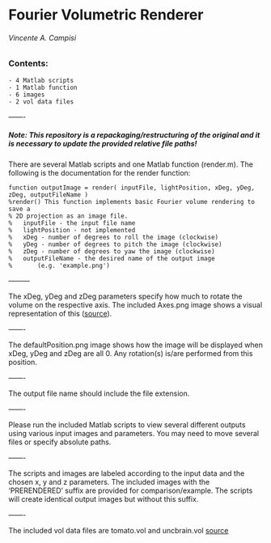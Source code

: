 # Fourier Volumetric Renderer

###### Vincente A. Campisi

### Contents:
```
- 4 Matlab scripts
- 1 Matlab function
- 6 images
- 2 vol data files
```
——-

##### Note: This repository is a repackaging/restructuring of the original and it is necessary to update the provided relative file paths!


There are several Matlab scripts and one Matlab function (render.m). The following is the documentation for the render function:

```
function outputImage = render( inputFile, lightPosition, xDeg, yDeg, zDeg, outputFileName )
%render() This function implements basic Fourier volume rendering to save a
% 2D projection as an image file.
%   inputFile - the input file name
%   lightPosition - not implemented
%   xDeg - number of degrees to roll the image (clockwise)
%   yDeg - number of degrees to pitch the image (clockwise)
%   zDeg - number of degrees to yaw the image (clockwise)
%   outputFileName - the desired name of the output image 
%       (e.g. 'example.png')
```

———

The xDeg, yDeg and zDeg parameters specify how much to rotate the volume on the respective axis. The included Axes.png image shows a visual representation of this ([source](https://tex.stackexchange.com/q/118055)).

——-

The defaultPosition.png image shows how the image will be displayed when xDeg, yDeg and zDeg are all 0. Any rotation(s) is/are performed from this position.

——-

The output file name should include the file extension.

——-

Please run the included Matlab scripts to view several different outputs using various input images and parameters. You may need to move several files or specify absolute paths.

——-

The scripts and images are labeled according to the input data and the chosen x, y and z parameters. The included images with the ‘PRERENDERED’ suffix are provided for comparison/example. The scripts will create identical output images but without this suffix.

——-

The included vol data files are tomato.vol and uncbrain.vol [source](http://vda.univie.ac.at/Teaching/Vis/Data/Volumes/)